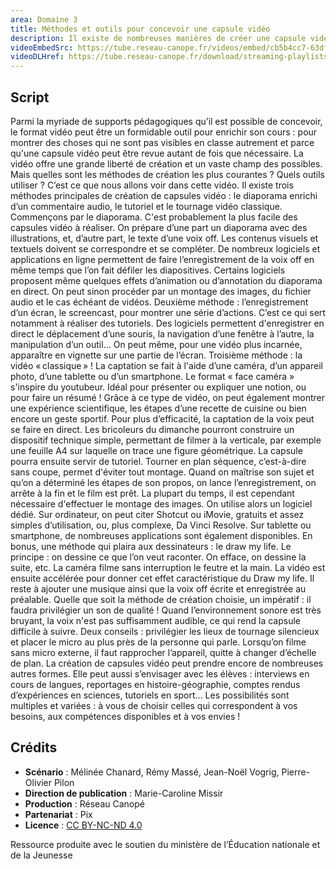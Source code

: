 ```yaml
---
area: Domaine 3
title: Méthodes et outils pour concevoir une capsule vidéo
description: Il existe de nombreuses manières de créer une capsule vidéo. Si vous hésitez encore, cette vidéo vous éclairera sûrement !
videoEmbedSrc: https://tube.reseau-canope.fr/videos/embed/cb5b4cc7-63df-4cfc-9b81-3dd8c92e2e90
videoDLHref: https://tube.reseau-canope.fr/download/streaming-playlists/hls/videos/cb5b4cc7-63df-4cfc-9b81-3dd8c92e2e90-1080-fragmented.mp4
---
```


## Script

Parmi la myriade de supports pédagogiques qu’il est possible de concevoir, le format vidéo peut être un formidable outil pour enrichir son cours : pour montrer des choses qui ne sont pas visibles en classe autrement et parce qu'une capsule vidéo peut être revue autant de fois que nécessaire.
La vidéo offre une grande liberté de création et un vaste champ des possibles.
Mais quelles sont les méthodes de création les plus courantes ?
Quels outils utiliser ?
C’est ce que nous allons voir dans cette vidéo.
Il existe trois méthodes principales de création de capsules vidéo :  le diaporama enrichi d’un commentaire audio, le tutoriel et le tournage vidéo classique.
Commençons par le diaporama.
C'est probablement la plus facile des capsules vidéo à réaliser. On prépare d’une part un diaporama avec des illustrations, et, d’autre part, le texte d’une voix off. Les contenus visuels et textuels doivent se correspondre et se compléter.
De nombreux logiciels et applications en ligne permettent de faire l’enregistrement de la voix off en même temps que l’on fait défiler les diapositives. Certains logiciels proposent même quelques effets d’animation ou d’annotation du diaporama en direct. On peut sinon procéder par un montage des images, du fichier audio et le cas échéant de vidéos.
Deuxième méthode : l’enregistrement d’un écran, le screencast, pour montrer une série d’actions. C’est ce qui sert notamment à réaliser des tutoriels.
Des logiciels permettent d'enregistrer en direct le déplacement d’une souris, la navigation d’une fenêtre à l’autre, la manipulation d’un outil... On peut même, pour une vidéo plus incarnée, apparaître en vignette sur une partie de l’écran.
Troisième méthode : la vidéo « classique » !
La captation se fait à l'aide d’une caméra, d’un appareil photo, d’une tablette ou d’un smartphone.
Le format « face caméra » s'inspire du youtubeur. Idéal pour présenter ou expliquer une notion, ou pour faire un résumé !
Grâce à ce type de vidéo, on peut également montrer une expérience scientifique, les étapes d’une recette de cuisine ou bien encore un geste sportif. Pour plus d’efficacité, la captation de la voix peut se faire en direct.
Les bricoleurs du dimanche pourront construire un dispositif technique simple, permettant de filmer à la verticale, par exemple une feuille A4 sur laquelle on trace une figure géométrique. La capsule pourra ensuite servir de tutoriel.
Tourner en plan séquence, c’est-à-dire sans coupe, permet d'éviter tout montage. Quand on maîtrise son sujet et qu’on a déterminé les étapes de son propos, on lance l’enregistrement, on arrête à la fin et le film est prêt.
La plupart du temps, il est cependant nécessaire d'effectuer le montage des images. On utilise alors un logiciel dédié. Sur ordinateur, on peut citer Shotcut ou iMovie, gratuits et assez simples d’utilisation, ou, plus complexe, Da Vinci Resolve. Sur tablette ou smartphone, de nombreuses applications sont également disponibles.
En bonus, une méthode qui plaira aux dessinateurs : le draw my life. Le principe : on dessine ce que l’on veut raconter. On efface, on dessine la suite, etc. La caméra filme sans interruption le feutre et la main. La vidéo est ensuite accélérée pour donner cet effet caractéristique du Draw my life. Il reste à ajouter une musique ainsi que la voix off écrite et enregistrée au préalable.
Quelle que soit la méthode de création choisie, un impératif : il faudra privilégier un son de qualité !
Quand l’environnement sonore est très bruyant, la voix n'est pas suffisamment audible, ce qui rend la capsule difficile à suivre.
Deux conseils : privilégier les lieux de tournage silencieux et placer le micro au plus près de la personne qui parle. Lorsqu’on filme sans micro externe, il faut rapprocher l’appareil, quitte à changer d’échelle de plan.
La création de capsules vidéo peut prendre encore de nombreuses autres formes. Elle peut aussi s’envisager avec les élèves : interviews en cours de langues, reportages en histoire-géographie, comptes rendus d’expériences en sciences, tutoriels en sport...
Les possibilités sont multiples et variées :  à vous de choisir celles qui correspondent à vos besoins, aux compétences disponibles et à vos envies !

## Crédits

- **Scénario** : Mélinée Chanard, Rémy Massé, Jean-Noël Vogrig, Pierre-Olivier Pilon
- **Direction de publication** : Marie-Caroline Missir
- **Production** : Réseau Canopé
- **Partenariat** : Pix
- **Licence** : [CC BY-NC-ND 4.0](https://creativecommons.org/licenses/by-nc-nd/4.0/deed.fr)

Ressource produite avec le soutien du ministère de l’Éducation nationale et de la Jeunesse
